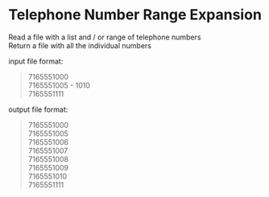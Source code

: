# Telephone Number Range Expansion

Read a file with a list and / or range of telephone numbers  
Return a file with all the individual numbers  

input file format:  

>7165551000  
>7165551005 - 1010  
>7165551111  

output file format:  

>7165551000  
>7165551005  
>7165551006  
>7165551007  
>7165551008  
>7165551009  
>7165551010  
>7165551111  
